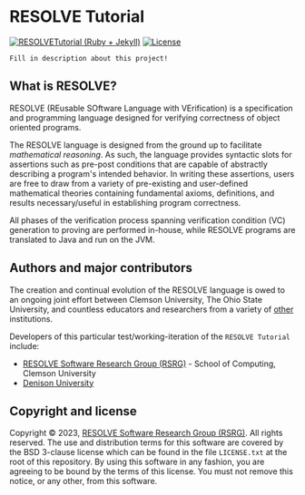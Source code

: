 RESOLVE Tutorial
==============
[![RESOLVETutorial (Ruby + Jekyll)](https://github.com/ClemsonRSRG/RESOLVETutorial/actions/workflows/jekyllrb.yml/badge.svg)](https://github.com/ClemsonRSRG/RESOLVETutorial/actions/workflows/jekyllrb.yml)
[![License](https://img.shields.io/badge/license-BSD-blue.svg)](https://raw.githubusercontent.com/ClemsonRSRG/RESOLVETutorial/master/LICENSE.txt)

`Fill in description about this project!`

## What is RESOLVE?

RESOLVE (REusable SOftware Language with VErification) is a specification and programming language designed for verifying correctness of object oriented programs.

The RESOLVE language is designed from the ground up to facilitate *mathematical reasoning*. As such, the language provides syntactic slots for assertions such as pre-post conditions that are capable of abstractly describing a program's intended behavior. In writing these assertions, users are free to draw from a variety of pre-existing and user-defined mathematical theories containing fundamental axioms, definitions, and results necessary/useful in establishing program correctness.

All phases of the verification process spanning verification condition (VC) generation to proving are performed in-house, while RESOLVE programs are translated to Java and run on the JVM.

## Authors and major contributors

The creation and continual evolution of the RESOLVE language is owed to an ongoing joint effort between Clemson University, The Ohio State University, and countless educators and researchers from a variety of [other](https://www.cs.clemson.edu/resolve/about.html) institutions.

Developers of this particular test/working-iteration of the `RESOLVE Tutorial` include:

* [RESOLVE Software Research Group (RSRG)](https://www.cs.clemson.edu/resolve/) - School of Computing, Clemson University
* [Denison University](https://denison.edu/)

## Copyright and license

Copyright © 2023, [RESOLVE Software Research Group (RSRG)](https://www.cs.clemson.edu/resolve/). All rights reserved. The use and distribution terms for this software are covered by the BSD 3-clause license which can be found in the file `LICENSE.txt` at the root of this repository. By using this software in any fashion, you are agreeing to be bound by the terms of this license. You must not remove this notice, or any other, from this software.
